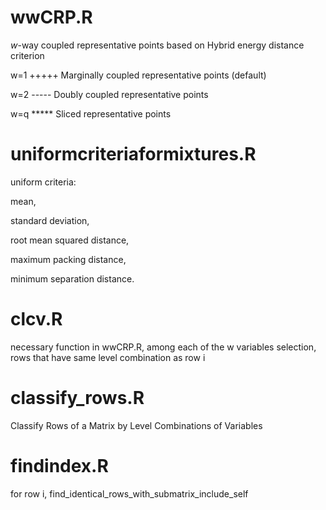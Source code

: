 # wwCRP.R
$w$-way coupled representative points based on Hybrid energy distance criterion

 w=1 +++++ Marginally coupled representative points (default)
 
 w=2 ----- Doubly coupled representative points
 
 w=q ***** Sliced representative points

# uniformcriteriaformixtures.R
uniform criteria: 

mean,

standard deviation, 

root mean squared distance,

maximum packing distance, 

minimum separation distance. 

# clcv.R    
necessary function in wwCRP.R, among each of the w variables selection, rows that have same level combination as row i

# classify_rows.R
 Classify Rows of a Matrix by Level Combinations of Variables
 
# findindex.R
 for row i, find_identical_rows_with_submatrix_include_self 
